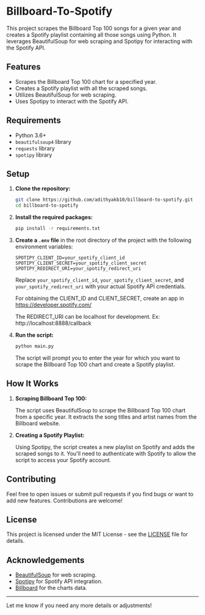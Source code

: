 # Billboard-To-Spotify

This project scrapes the Billboard Top 100 songs for a given year and creates a Spotify playlist containing all those songs using Python. It leverages BeautifulSoup for web scraping and Spotipy for interacting with the Spotify API.

## Features

- Scrapes the Billboard Top 100 chart for a specified year.
- Creates a Spotify playlist with all the scraped songs.
- Utilizes BeautifulSoup for web scraping.
- Uses Spotipy to interact with the Spotify API.

## Requirements

- Python 3.6+
- `beautifulsoup4` library
- `requests` library
- `spotipy` library

## Setup

1. **Clone the repository:**

   ```bash
   git clone https://github.com/adithyakb10/billboard-to-spotify.git
   cd billboard-to-spotify
   ```

2. **Install the required packages:**

   ```bash
   pip install -r requirements.txt
   ```

3. **Create a `.env` file** in the root directory of the project with the following environment variables:

   ```
   SPOTIPY_CLIENT_ID=your_spotify_client_id
   SPOTIPY_CLIENT_SECRET=your_spotify_client_secret
   SPOTIPY_REDIRECT_URI=your_spotify_redirect_uri
   ```

   Replace `your_spotify_client_id`, `your_spotify_client_secret`, and `your_spotify_redirect_uri` with your actual Spotify API credentials.

   For obtaining the CLIENT_ID and CLIENT_SECRET, create an app in https://developer.spotify.com/

   The REDIRECT_URI can be localhost for development. Ex: http://localhost:8888/callback

5. **Run the script:**

   ```bash
   python main.py
   ```

   The script will prompt you to enter the year for which you want to scrape the Billboard Top 100 chart and create a Spotify playlist.

## How It Works

1. **Scraping Billboard Top 100:**

   The script uses BeautifulSoup to scrape the Billboard Top 100 chart from a specific year. It extracts the song titles and artist names from the Billboard website.

2. **Creating a Spotify Playlist:**

   Using Spotipy, the script creates a new playlist on Spotify and adds the scraped songs to it. You'll need to authenticate with Spotify to allow the script to access your Spotify account.

## Contributing

Feel free to open issues or submit pull requests if you find bugs or want to add new features. Contributions are welcome!

## License

This project is licensed under the MIT License - see the [LICENSE](LICENSE) file for details.

## Acknowledgements

- [BeautifulSoup](https://www.crummy.com/software/BeautifulSoup/) for web scraping.
- [Spotipy](https://spotipy.readthedocs.io/en/2.20.0/) for Spotify API integration.
- [Billboard](https://www.billboard.com/charts/) for the charts data.

---

Let me know if you need any more details or adjustments!
